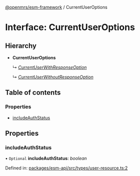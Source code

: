 [@openmrs/esm-framework](../API.md) / CurrentUserOptions

# Interface: CurrentUserOptions

## Hierarchy

* **CurrentUserOptions**

  ↳ [*CurrentUserWithResponseOption*](currentuserwithresponseoption.md)

  ↳ [*CurrentUserWithoutResponseOption*](currentuserwithoutresponseoption.md)

## Table of contents

### Properties

- [includeAuthStatus](currentuseroptions.md#includeauthstatus)

## Properties

### includeAuthStatus

• `Optional` **includeAuthStatus**: *boolean*

Defined in: [packages/esm-api/src/types/user-resource.ts:2](https://github.com/openmrs/openmrs-esm-core/blob/master/packages/esm-api/src/types/user-resource.ts#L2)
